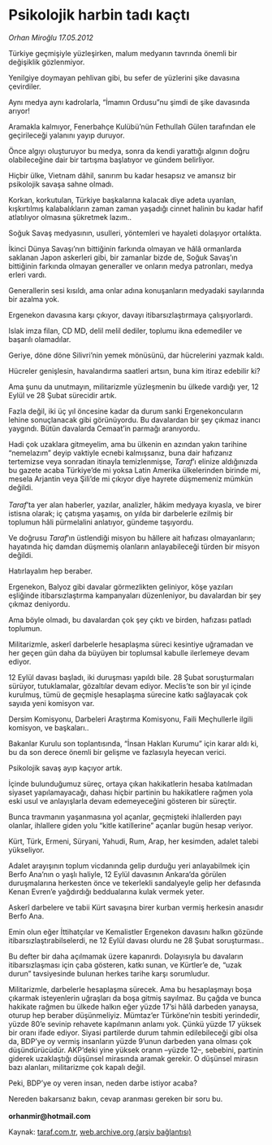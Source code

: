 # Psikolojik harbin tadı kaçtı

*Orhan Miroğlu 17.05.2012*

<div class="yazi"><p>Türkiye geçmişiyle yüzleşirken, malum medyanın tavrında önemli bir değişiklik gözlenmiyor.</p>
<p>Yenilgiye doymayan pehlivan gibi, bu sefer de yüzlerini şike davasına çevirdiler.</p>
<p>Aynı medya aynı kadrolarla, “İmamın Ordusu”nu şimdi de şike davasında arıyor!</p>
<p>Aramakla kalmıyor, Fenerbahçe Kulübü’nün Fethullah Gülen tarafından ele geçirileceği yalanını yayıp duruyor.</p>
<p>Önce algıyı oluşturuyor bu medya, sonra da kendi yarattığı algının doğru olabileceğine dair bir tartışma başlatıyor ve gündem belirliyor. </p>
<p>Hiçbir ülke, Vietnam dâhil, sanırım bu kadar hesapsız ve amansız bir psikolojik savaşa sahne olmadı. </p>
<p>Korkan, korkutulan, Türkiye başkalarına kalacak diye adeta uyarılan, kışkırtılmış kalabalıkların zaman zaman yaşadığı cinnet halinin bu kadar hafif atlatılıyor olmasına şükretmek lazım..</p>
<p>Soğuk Savaş medyasının, usulleri, yöntemleri ve hayaleti dolaşıyor ortalıkta. </p>
<p>İkinci Dünya Savaşı’nın bittiğinin farkında olmayan ve hâlâ ormanlarda saklanan Japon askerleri gibi, bir zamanlar bizde de, Soğuk Savaş’ın bittiğinin farkında olmayan generaller ve onların medya patronları, medya erleri vardı.</p>
<p>Generallerin sesi kısıldı, ama onlar adına konuşanların medyadaki sayılarında bir azalma yok.</p>
<p>Ergenekon davasına karşı çıkıyor, davayı itibarsızlaştırmaya çalışıyorlardı. </p>
<p>Islak imza filan, CD MD, delil melil dediler, toplumu ikna edemediler ve başarılı olamadılar. </p>
<p>Geriye, döne döne Silivri’nin yemek mönüsünü, dar hücrelerini yazmak kaldı.</p>
<p>Hücreler genişlesin, havalandırma saatleri artsın, buna kim itiraz edebilir ki?</p>
<p>Ama şunu da unutmayın, militarizmle yüzleşmenin bu ülkede vardığı yer, 12 Eylül ve 28 Şubat sürecidir artık. </p>
<p>Fazla değil, iki üç yıl öncesine kadar da durum sanki Ergenekoncuların lehine sonuçlanacak gibi görünüyordu. Bu davalardan bir şey çıkmaz inancı yaygındı. Bütün davalarda Cemaat’in parmağı aranıyordu. </p>
<p>Hadi çok uzaklara gitmeyelim, ama bu ülkenin en azından yakın tarihine “nemelazım” deyip vaktiyle ecnebi kalmışsanız, buna dair hafızanız tertemizse veya sonradan itinayla temizlenmişse, <i>Taraf</i>’ı elinize aldığınızda bu gazete acaba Türkiye’de mi yoksa Latin Amerika ülkelerinden birinde mi, mesela Arjantin veya Şili’de mi çıkıyor diye hayrete düşmemeniz mümkün değildi.<br/><br/><i>Taraf</i>’ta yer alan haberler, yazılar, analizler, hâkim medyaya kıyasla, ve birer istisna olarak; iç çatışma yaşamış, on yılda bir darbelerle ezilmiş bir toplumun hâli pürmelalini anlatıyor, gündeme taşıyordu. </p>
<p>Ve doğrusu <i>Taraf</i>’ın üstlendiği misyon bu hâllere ait hafızası olmayanların; hayatında hiç damdan düşmemiş olanların anlayabileceği türden bir misyon değildi.</p>
<p>Hatırlayalım hep beraber. </p>
<p>Ergenekon, Balyoz gibi davalar görmezlikten geliniyor, köşe yazıları eşliğinde itibarsızlaştırma kampanyaları düzenleniyor, bu davalardan bir şey çıkmaz deniyordu. </p>
<p>Ama böyle olmadı, bu davalardan çok şey çıktı ve birden, hafızası patladı toplumun.</p>
<p>Militarizmle, askerî darbelerle hesaplaşma süreci kesintiye uğramadan ve her geçen gün daha da büyüyen bir toplumsal kabulle ilerlemeye devam ediyor. </p>
<p>12 Eylül davası başladı, iki duruşması yapıldı bile. 28 Şubat soruşturmaları sürüyor, tutuklamalar, gözaltılar devam ediyor. Meclis’te son bir yıl içinde kurulmuş, tümü de geçmişle hesaplaşma sürecine katkı sağlayacak çok sayıda yeni komisyon var. </p>
<p>Dersim Komisyonu, Darbeleri Araştırma Komisyonu, Faili Meçhullerle ilgili komisyon, ve başkaları..</p>
<p>Bakanlar Kurulu son toplantısında, “İnsan Hakları Kurumu” için karar aldı ki, bu da son derece önemli bir gelişme ve fazlasıyla heyecan verici.</p>
<p>Psikolojik savaş ayıp kaçıyor artık.</p>
<p>İçinde bulunduğumuz süreç, ortaya çıkan hakikatlerin hesaba katılmadan siyaset yapılamayacağı, dahası hiçbir partinin bu hakikatlere rağmen yola eski usul ve anlayışlarla devam edemeyeceğini gösteren bir süreçtir. </p>
<p>Bunca travmanın yaşanmasına yol açanlar, geçmişteki ihlallerden payı olanlar, ihlallere giden yolu “kitle katillerine” açanlar bugün hesap veriyor. </p>
<p>Kürt, Türk, Ermeni, Süryani, Yahudi, Rum, Arap, her kesimden, adalet talebi yükseliyor.</p>
<p>Adalet arayışının toplum vicdanında gelip durduğu yeri anlayabilmek için Berfo Ana’nın o yaşlı haliyle, 12 Eylül davasının Ankara’da görülen duruşmalarına herkesten önce ve tekerlekli sandalyeyle gelip her defasında Kenan Evren’e yağdırdığı beddualarına kulak vermek yeter.</p>
<p>Askerî darbelere ve tabii Kürt savaşına birer kurban vermiş herkesin anasıdır Berfo Ana.</p>
<p>Emin olun eğer İttihatçılar ve Kemalistler Ergenekon davasını halkın gözünde itibarsızlaştırabilselerdi, ne 12 Eylül davası olurdu ne 28 Şubat soruşturması..</p>
<p>Bu defter bir daha açılmamak üzere kapanırdı. Dolayısıyla bu davaların itibarsızlaşması için çaba gösteren, katkı sunan, ve Kürtler’e de, “uzak durun” tavsiyesinde bulunan herkes tarihe karşı sorumludur.</p>
<p>Militarizmle, darbelerle hesaplaşma sürecek. Ama bu hesaplaşmayı boşa çıkarmak isteyenlerin uğraşları da boşa gitmiş sayılmaz. Bu çağda ve bunca hakikate rağmen bu ülkede halkın eğer yüzde 17’si hâlâ darbeden yanaysa, oturup hep beraber düşünmeliyiz. Mümtaz’er Türköne’nin tesbiti yerindedir, yüzde 80’e sevinip rehavete kapılmanın anlamı yok. Çünkü yüzde 17 yüksek bir oranı ifade ediyor. Siyasi partilerde durum tahmin edilebileceği gibi olsa da, BDP’ye oy vermiş insanların yüzde 9’unun darbeden yana olması çok düşündürücüdür. AKP’deki yine yüksek oranın –yüzde 12–, sebebini, partinin giderek uzaklaştığı düşünsel mirasında aramak gerekir. O düşünsel mirasın bazı alanları, militarizme çok kapalı değil.</p>
<p>Peki, BDP’ye oy veren insan, neden darbe istiyor acaba?</p>
<p>Nereden bakarsanız bakın, cevap aranması gereken bir soru bu.<br/><br/><b>orhanmir@hotmail.com</b></p>
</div>

Kaynak: [taraf.com.tr](http://www.taraf.com.tr/orhan-miroglu/makale-psikolojik-harbin-tadi-kacti.htm), [web.archive.org (arşiv bağlantısı)](http://web.archive.org/web/20130722001933/http://www.taraf.com.tr/orhan-miroglu/makale-psikolojik-harbin-tadi-kacti.htm)
